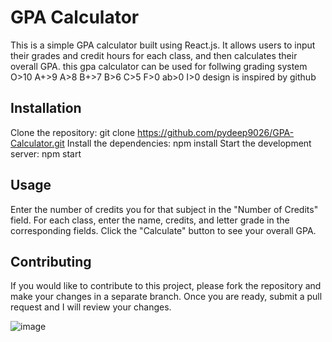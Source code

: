 

# GPA Calculator
This is a simple GPA calculator built using React.js. It allows users to input their grades and credit hours for each class, and then calculates their overall GPA.
this gpa calculator can be used for follwing grading system
O>10
A+>9
A>8
B+>7
B>6
C>5
F>0
ab>0
I>0
design is inspired by github

## Installation
Clone the repository: git clone https://github.com/pydeep9026/GPA-Calculator.git
Install the dependencies: npm install
Start the development server: npm start

## Usage
Enter the number of credits you for that subject in the "Number of Credits" field.
For each class, enter the name, credits, and letter grade in the corresponding fields.
Click the "Calculate" button to see your overall GPA.

## Contributing
If you would like to contribute to this project, please fork the repository and make your changes in a separate branch. Once you are ready, submit a pull request and I will review your changes.




![image](https://user-images.githubusercontent.com/91087103/213689131-47edd89e-47d3-4368-93fe-e4bd54f92404.png)
